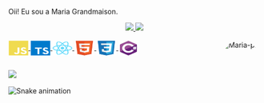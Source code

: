Oii! Eu sou a Maria Grandmaison.
<div align="center">
  <a href="https://https://github.com/MariaGrandmaison">
  <img height="180em" src="https://github-readme-stats.vercel.app/api?username=mariagrandmaison&show_icons=true&theme=solarized-light&include_all_commits=true&count_private=true"/>
  <img height="180em" src="https://github-readme-stats.vercel.app/api/top-langs/?username=mariagrandmaison&layout=compact&langs_count=7&theme=solarized-light"/>
</div>
  <div style="display: inline_block"><br>
  <img align="center" alt="Maria-Js" height="30" width="40" src="https://raw.githubusercontent.com/devicons/devicon/master/icons/javascript/javascript-plain.svg">
  <img align="center" alt="Maria-Ts" height="30" width="40" src="https://raw.githubusercontent.com/devicons/devicon/master/icons/typescript/typescript-plain.svg">
  <img align="center" alt="Maria-React" height="30" width="40" src="https://raw.githubusercontent.com/devicons/devicon/master/icons/react/react-original.svg">
  <img align="center" alt="Maria-HTML" height="30" width="40" src="https://raw.githubusercontent.com/devicons/devicon/master/icons/html5/html5-original.svg">
  <img align="center" alt="Maria-CSS" height="30" width="40" src="https://raw.githubusercontent.com/devicons/devicon/master/icons/css3/css3-original.svg">
  <img align="center" alt="Maria-Csharp" height="30" width="40" src="https://raw.githubusercontent.com/devicons/devicon/master/icons/csharp/csharp-original.svg">
  <img align="right" alt="Maria-pic" height="150" style="border-radius:50px;" 
       src="https://cdn.discordapp.com/attachments/521101604615749642/948361584890220564/ezgif-1-31af8444b5.gif?width=676&height=676">
</div>
  
  ##
  <div> 
 
  <a href="https://www.linkedin.com/in/maria-grand" target="_blank"><img src="https://img.shields.io/badge/-LinkedIn-%230077B5?style=for-the-badge&logo=linkedin&logoColor=white" target="_blank"></a> 
  
  ![Snake animation](https://github.com/MariaGrandmaiso/MariaGrandmaison/blob/output/github-contribution-grid-snake.svg)
 
</div>
 
